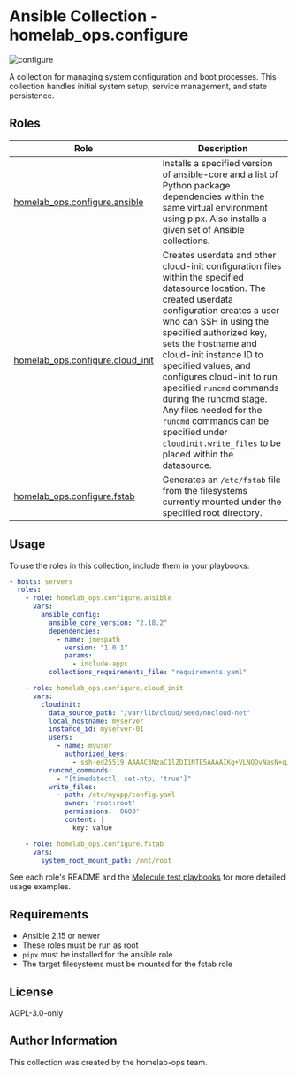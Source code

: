# Ansible Collection - homelab_ops.configure

![configure](https://github.com/ppat/homelab-ops-ansible/actions/workflows/test-configure.yaml/badge.svg)

A collection for managing system configuration and boot processes. This collection handles initial system setup, service management, and state persistence.

## Roles

| Role | Description |
| --- | --- |
| [homelab_ops.configure.ansible](roles/ansible/) | Installs a specified version of ansible-core and a list of Python package dependencies within the same virtual environment using pipx. Also installs a given set of Ansible collections. |
| [homelab_ops.configure.cloud_init](roles/cloud_init/) | Creates userdata and other cloud-init configuration files within the specified datasource location. The created userdata configuration creates a user who can SSH in using the specified authorized key, sets the hostname and cloud-init instance ID to specified values, and configures cloud-init to run specified `runcmd` commands during the runcmd stage. Any files needed for the `runcmd` commands can be specified under `cloudinit.write_files` to be placed within the datasource. |
| [homelab_ops.configure.fstab](roles/fstab/) | Generates an `/etc/fstab` file from the filesystems currently mounted under the specified root directory. |

## Usage

To use the roles in this collection, include them in your playbooks:

```yaml
- hosts: servers
  roles:
    - role: homelab_ops.configure.ansible
      vars:
        ansible_config:
          ansible_core_version: "2.18.2"
          dependencies:
            - name: jmespath
              version: "1.0.1"
              params:
                - include-apps
          collections_requirements_file: "requirements.yaml"

    - role: homelab_ops.configure.cloud_init
      vars:
        cloudinit:
          data_source_path: "/var/lib/cloud/seed/nocloud-net"
          local_hostname: myserver
          instance_id: myserver-01
          users:
            - name: myuser
              authorized_keys:
                - ssh-ed25519 AAAAC3NzaC1lZDI1NTE5AAAAIKg+VLNODvNasN+qJYnSdRdw4X/rhZ9Wfn3BzSRVTn2W myuser@example.com
          runcmd_commands:
            - "[timedatectl, set-ntp, 'true']"
          write_files:
            - path: /etc/myapp/config.yaml
              owner: 'root:root'
              permissions: '0600'
              content: |
                key: value

    - role: homelab_ops.configure.fstab
      vars:
        system_root_mount_path: /mnt/root
```

See each role's README and the [Molecule test playbooks](molecule/) for more detailed usage examples.

## Requirements

- Ansible 2.15 or newer
- These roles must be run as root
- `pipx` must be installed for the ansible role
- The target filesystems must be mounted for the fstab role

## License

AGPL-3.0-only

## Author Information

This collection was created by the homelab-ops team.
